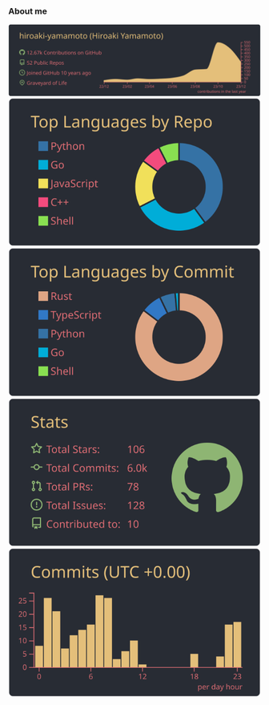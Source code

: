 ### About me


[![Profile Details]][Summary Cards]
[![Languages per Repo]][Summary Cards]
[![Most Commit Language]][Summary Cards]
[![Stats]][Summary Cards]
[![Production Time]][Summary Cards]

[Profile Details]: https://raw.githubusercontent.com/hiroaki-yamamoto/hiroaki-yamamoto/main/profile-summary-card-output/onedark/0-profile-details.svg
[Languages per Repo]: https://raw.githubusercontent.com/hiroaki-yamamoto/hiroaki-yamamoto/main/profile-summary-card-output/onedark/1-repos-per-language.svg
[Most Commit Language]: https://raw.githubusercontent.com/hiroaki-yamamoto/hiroaki-yamamoto/main/profile-summary-card-output/onedark/2-most-commit-language.svg
[Stats]: https://raw.githubusercontent.com/hiroaki-yamamoto/hiroaki-yamamoto/main/profile-summary-card-output/onedark/3-stats.svg
[Production Time]: https://raw.githubusercontent.com/hiroaki-yamamoto/hiroaki-yamamoto/main/profile-summary-card-output/onedark/4-productive-time.svg
[Summary Cards]: https://github.com/vn7n24fzkq/github-profile-summary-cards
